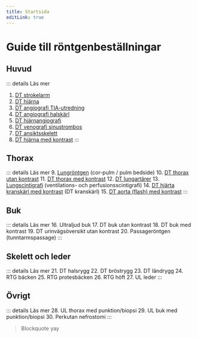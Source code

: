 ```yaml
---
title: Startsida
editLink: true
---
```


# Guide till röntgenbeställningar


## Huvud
::: details Läs mer
1. [DT strokelarm](dt-strokelarm)
2. [DT hjärna](dt-hjarna)
3. [DT angiografi TIA-utredning](dt-angiografi#dt-angiografi-tia-utredning)
4. [DT angiografi halskärl](dt-angiografi#dt-angiografi-halskärl)
5. [DT hjärnangiografi](dt-angiografi#dt-hjärnangiografi)
6. [DT venografi sinustrombos](dt-venografi-sinustrombos)
7. [DT ansiktsskelett](dt-ansiktsskelett)
8. [DT hjärna med kontrast](dt-hjarna-kontrast)
:::

## Thorax
::: details Läs mer
9. [Lungröntgen]() (cor-pulm / pulm bedside) 
10. [DT thorax utan kontrast]() 
11. [DT thorax med kontrast]() 
12. [DT lungartärer]() 
13. [Lungscintigrafi]() (ventilations- och perfusionsscintigrafi)
14. [DT hjärta kranskärl med kontrast]() (DT kranskärl)
15. [DT aorta (flash) med kontrast]()
:::

## Buk
::: details Läs mer
16. Ultraljud buk
17. DT buk utan kontrast
18. DT buk med kontrast
19. DT urinvägsöversikt utan kontrast 
20. Passageröntgen (tunntarmspassage)
:::

## Skelett och leder
::: details Läs mer
21. DT halsrygg
22. DT bröstrygg
23. DT ländrygg
24. RTG bäcken
25. RTG protesbäcken
26. RTG höft
27. UL leder
:::


## Övrigt
::: details Läs mer
28. UL thorax med punktion/biopsi
29. UL buk med punktion/biopsi
30. Perkutan nefrostomi
:::


> Blockquote yay



